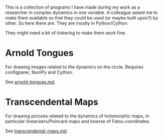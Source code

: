 This is a collection of programs I have made during my work as a researcher in complex dynamics in one variable.
A colleague asked me to make them available so that they could be used (or maybe built upon?) by other.
So here there are.
They are mostly in Python/Cython.

They might need a bit of tinkering to make them work fine.

# Arnold Tongues

For drawing images related to the dynamics on the circle. Requires configparer, NumPy and Cython. 

See [arnold-tongues.md](./arnold-tongues.md).

# Transcendental Maps

For drawing pictures related to the dynamics of holomorphic maps, in particular linearizers/Poincar&eacute; maps and inverse of Fatou coordinates.

See [transcendental-maps.md](./transcendental-maps.md).
